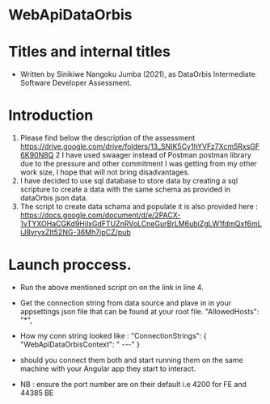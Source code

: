 # WebApiDataOrbis

# Titles and internal titles
 - Written by Sinikiwe Nangoku Jumba (2021), as DataOrbis Intermediate Software Developer Assessment.

# Introduction
 1.  Please find below the description of the assessment https://drive.google.com/drive/folders/13_SNIK5Cy1hYVFz7Xcm5RxsGF6K90N8Q
 2  I have used swaager instead of Postman postman library due to the pressure and other commitment I was getting from my other work size, I hope that will not bring disadvantages.
 3.  I have decided to use sql database to store data by creating a sql scripture to create a data with the same schema as provided in dataOrbis json data.
 4.  The script to create data schama and populate it is also provided here : https://docs.google.com/document/d/e/2PACX-1vTYXOHaCGKd9HilxGdFTUZnRVoLCneGurBrLM6ubiZgLW1fdmQxf6mLiJ8vryxZIt52NG-36Mh7ipCZ/pub 
 
 
 # Launch proccess.
 -  Run the above mentioned script on on the link in line 4.
 -  Get the connection string from data source and plave in in your appsettings json file that can be found at your root file.
    "AllowedHosts": "*",
    
 - How my conn string looked like : 
    "ConnectionStrings": {
    "WebApiDataOrbisContext": " ---"
  }
  
 -  should you connect them both and start running them on the same machine with your Angular app they start to interact. 
 -  NB : ensure the port number are on their default i.e 4200 for FE and  44385 BE
